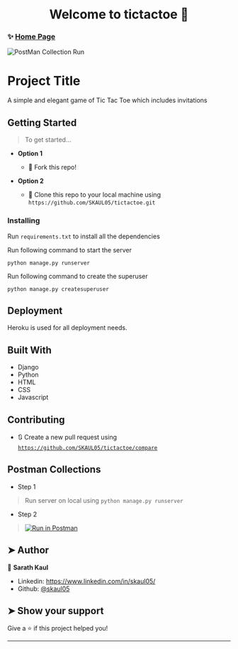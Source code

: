 <h1 align="center">Welcome to tictactoe 👋</h1>


### ✨ [Home Page](https://skaul05-tictactoe.herokuapp.com/)
![PostMan Collection Run](https://github.com/SKAUL05/tictactoe/workflows/PostMan%20Collection%20Run/badge.svg?branch=master)

# Project Title

A simple and elegant game of Tic Tac Toe which includes invitations

## Getting Started

> To get started...

- **Option 1**
    - 🍴 Fork this repo!

- **Option 2**
    - 👯 Clone this repo to your local machine using `https://github.com/SKAUL05/tictactoe.git`


### Installing

Run `requirements.txt` to install all the dependencies

Run following command to start the server
```
python manage.py runserver
```

Run following command to create the superuser
```
python manage.py createsuperuser
```

## Deployment

Heroku is used for all deployment needs.

## Built With

- Django
- Python
- HTML
- CSS
- Javascript

## Contributing

- 🔃 Create a new pull request using <a href="https://github.com/SKAUL05/tictactoe/compare/" target="_blank">`https://github.com/SKAUL05/tictactoe/compare`</a>

## Postman Collections
- Step 1
> Run server on local using `python manage.py runserver`
- Step 2
>[![Run in Postman](https://run.pstmn.io/button.svg)](https://app.getpostman.com/run-collection/b86ae54bbc4a7e2337e9)



## ➤ Author

👤 **Sarath Kaul**

* Linkedin: https://www.linkedin.com/in/skaul05/
* Github: [@skaul05](https://github.com/skaul05)

## ➤ Show your support

Give a ⭐️ if this project helped you!

***
